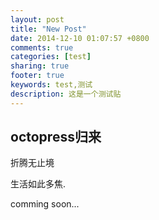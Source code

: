 ```yaml
---
layout: post
title: "New Post"
date: 2014-12-10 01:07:57 +0800
comments: true
categories: [test]
sharing: true
footer: true
keywords: test,测试
description: 这是一个测试贴
---
```


octopress归来
----
折腾无止境

生活如此多焦.

comming soon...
